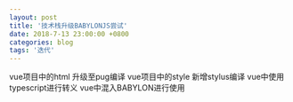 ```yaml
---
layout: post
title: '技术栈升级BABYLONJS尝试'
date: 2018-7-13 23:00:00 +0800
categories: blog
tags: '迭代'
---
```


vue项目中的html 升级至pug编译
vue项目中的style 新增stylus编译
vue中使用typescript进行转义 
vue中混入BABYLON进行使用